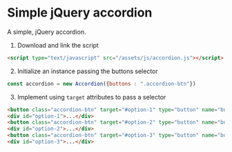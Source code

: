# Simple jQuery accordion
A simple, jQuery accordion.

1. Download and link the script
```html
<script type="text/javascript" src="/assets/js/accordion.js"></script>

```

2. Initialize an instance passing the buttons selector
```javascript
const accordion = new Accordion({buttons : ".accordion-btn"})
```

3. Implement using `target` attributes to pass a selector
```html
<button class="accordion-btn" target="#option-1" type="button" name="button">Option 1</button>
<div id="option-1">...</div>
<button class="accordion-btn" target="#option-2" type="button" name="button">Option 2</button>
<div id="option-2">...</div>
<button class="accordion-btn" target="#option-3" type="button" name="button">Option 3</button>
<div id="option-3">...</div>
```
